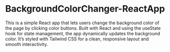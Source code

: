 # BackgroundColorChanger-ReactApp
This is a simple React app that lets users change the background color of the page by clicking color buttons. Built with React and using the useState hook for state management, the app dynamically updates the background color. It’s styled with Tailwind CSS for a clean, responsive layout and smooth interactivity.
